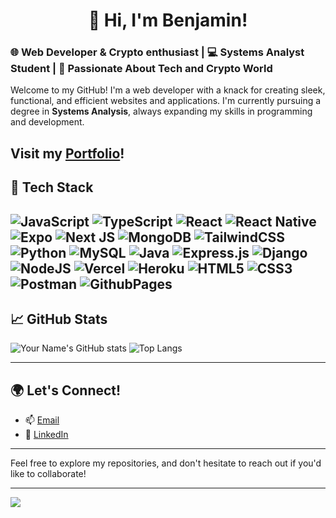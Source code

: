 # <h1 align="center">👋 Hi, I'm Benjamin!</h1>

### 🌐 Web Developer & Crypto enthusiast | 💻 Systems Analyst Student | 🚀 Passionate About Tech and Crypto World

Welcome to my GitHub! I'm a web developer with a knack for creating sleek, functional, and efficient websites and applications. I'm currently pursuing a degree in **Systems Analysis**, always expanding my skills in programming and development. 

## Visit my [Portfolio](https://benjaminpuricelli.vercel.app/)!

## 🔧 Tech Stack
![JavaScript](https://img.shields.io/badge/javascript-%23323330.svg?style=flat-square&logo=javascript&logoColor=%23F7DF1E) ![TypeScript](https://shields.io/badge/TypeScript-3178C6?logo=TypeScript&logoColor=FFF&style=flat-square) ![React](https://img.shields.io/badge/react-%2320232a.svg?style=flat-square&logo=react&logoColor=%2361DAFB) ![React Native](https://img.shields.io/badge/react_native-%2320232a.svg?style=flat-square&logo=react&logoColor=%2361DAFB) ![Expo](https://img.shields.io/badge/expo-1C1E24?style=flat-square&logo=expo&logoColor=#D04A37)  ![Next JS](https://img.shields.io/badge/Next-black?style=flat-square&logo=next.js&logoColor=white) ![MongoDB](https://img.shields.io/badge/MongoDB-%234ea94b.svg?style=flat-square&logo=mongodb&logoColor=white) ![TailwindCSS](https://img.shields.io/badge/tailwindcss-%2338B2AC.svg?style=flat-square&logo=tailwind-css&logoColor=white) ![Python](https://img.shields.io/badge/python-3670A0?style=flat-square&logo=python&logoColor=ffdd54) ![MySQL](https://img.shields.io/badge/mysql-4479A1.svg?style=flat-square&logo=mysql&logoColor=white) ![Java](https://img.shields.io/badge/java-%23ED8B00.svg?style=flat-square&logo=openjdk&logoColor=white) ![Express.js](https://img.shields.io/badge/express.js-%23404d59.svg?style=flat-square&logo=express&logoColor=%2361DAFB) ![Django](https://img.shields.io/badge/django-%23092E20.svg?style=flat-square&logo=django&logoColor=white) ![NodeJS](https://img.shields.io/badge/node.js-6DA55F?style=flat-square&logo=node.js&logoColor=white) ![Vercel](https://img.shields.io/badge/vercel-%23000000.svg?style=flat-square&logo=vercel&logoColor=white) ![Heroku](https://img.shields.io/badge/heroku-%23430098.svg?style=flat-square&logo=heroku&logoColor=white) ![HTML5](https://img.shields.io/badge/html5-%23E34F26.svg?style=flat-square&logo=html5&logoColor=white) ![CSS3](https://img.shields.io/badge/css3-%231572B6.svg?style=flat-square&logo=css3&logoColor=white) ![Postman](https://img.shields.io/badge/Postman-FF6C37?style=flat-square&logo=postman&logoColor=white) ![GithubPages](https://img.shields.io/badge/github%20pages-121013?style=flat-square&logo=github&logoColor=white)
---


## 📈 GitHub Stats

![Your Name's GitHub stats](https://github-readme-stats.vercel.app/api?username=NimajF&show_icons=true&theme=radical)
![Top Langs](https://github-readme-stats.vercel.app/api/top-langs/?username=NimajF&layout=compact&theme=radical)

---

## 🌍 Let's Connect!

- 📫 [Email](mailto:jafran2000@gmail.comben.com)
- 💼 [LinkedIn](https://www.linkedin.com/in/benjamin-francisco-puricelli/)

---

Feel free to explore my repositories, and don't hesitate to reach out if you'd like to collaborate!

---

[![](https://visitcount.itsvg.in/api?id=NimajF&icon=0&color=0)](https://visitcount.itsvg.in)
